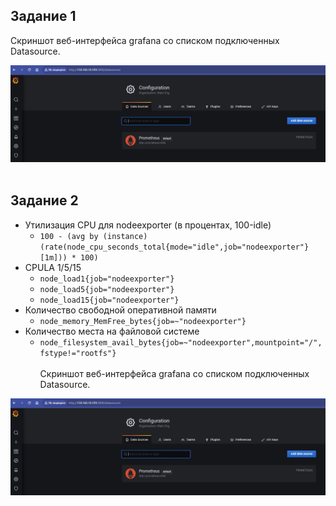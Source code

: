 ## Задание 1
Скриншот веб-интерфейса grafana со списком подключенных Datasource.
<div> <img src="https://github.com/RoadMania/netology_git/blob/main/screens/grafana_1.JPG"> </div> <br>

## Задание 2

- Утилизация CPU для nodeexporter (в процентах, 100-idle)
  - `100 - (avg by (instance) (rate(node_cpu_seconds_total{mode="idle",job="nodeexporter"}[1m])) * 100)`
- CPULA 1/5/15
  - `node_load1{job="nodeexporter"}`
  - `node_load5{job="nodeexporter"}`
  - `node_load15{job="nodeexporter"}`
- Количество свободной оперативной памяти
  - `node_memory_MemFree_bytes{job=~"nodeexporter"}`
- Количество места на файловой системе
  - `node_filesystem_avail_bytes{job=~"nodeexporter",mountpoint="/",fstype!="rootfs"}` <br>
<br> Скриншот веб-интерфейса grafana со списком подключенных Datasource.
<div> <img src="https://github.com/RoadMania/netology_git/blob/main/screens/grafana_1.JPG"> </div> <br>
